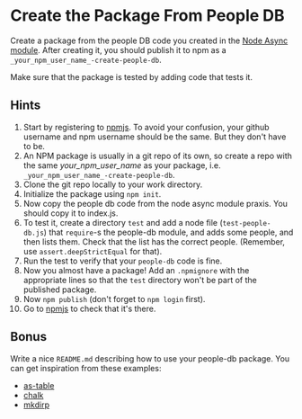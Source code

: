 # Create the Package From People DB

Create a package from the people DB code you created
in the [Node Async module](../../16-Node-File-Async/praxis/3-E-people-db.md). After creating it,
you should publish it to npm as a `_your_npm_user_name_-create-people-db`.

Make sure that the package is tested by adding code that tests it.

## Hints

1. Start by registering to [npmjs](https://npmjs.com). To avoid your confusion, your github
   username and npm username should be the same. But they don't have to be.
1. An NPM package is usually in a git repo of its own, so create a repo with the same _your_npm_user_name_
   as your package, i.e. `_your_npm_user_name_-create-people-db`.
1. Clone the git repo locally to your work directory.
1. Initialize the package using `npm init`.
1. Now copy the people db code from the node async module praxis. You should copy it to index.js.
1. To test it, create a directory `test` and add a node file (`test-people-db.js`) that `require`-s the people-db module,
   and adds some people, and then lists them. Check that the list has the correct people.
   (Remember, use `assert.deepStrictEqual` for that).
1. Run the test to verify that your `people-db` code is fine.
1. Now you almost have a package! Add an `.npmignore` with the appropriate lines so that the `test`
   directory won't be part of the published package.
1. Now `npm publish` (don't forget to `npm login` first).
1. Go to [npmjs](https://npmjs.com) to check that it's there.


## Bonus

Write a nice `README.md` describing how to use your people-db package. You can get inspiration from
these examples:

* [as-table](https://github.com/xpl/as-table)
* [chalk](https://www.npmjs.com/package/chalk)
* [mkdirp](https://www.npmjs.com/package/mkdirp)
